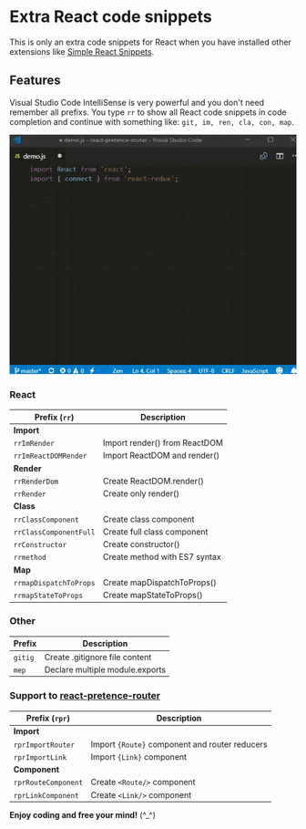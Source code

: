 # Extra React code snippets

This is only an extra code snippets for React when you have installed other extensions like [Simple React Snippets](https://marketplace.visualstudio.com/items?itemName=burkeholland.simple-react-snippets).

## Features

Visual Studio Code IntelliSense is very powerful and you don't need remember all prefixs. You type `rr` to show all React code snippets in code completion and continue with something like: `git, im, ren, cla, con, map`.

![Demo](./images/demo.gif)

### React
|Prefix (`rr`)|Description|
|---|---|
|**Import**||
|`rrImRender`|Import render() from ReactDOM|
|`rrImReactDOMRender`|Import ReactDOM and render()|
|**Render**||
|`rrRenderDom`|Create ReactDOM.render()|
|`rrRender`|Create only render()|
|**Class**||
|`rrClassComponent`|Create class component|
|`rrClassComponentFull`|Create full class component|
|`rrConstructor`|Create constructor()|
|`rrmethod`|Create method with ES7 syntax|
|**Map**||
|`rrmapDispatchToProps`|Create mapDispatchToProps()|
|`rrmapStateToProps`|Create mapStateToProps()|

### Other
|Prefix|Description|
|---|---|
|`gitig`|Create .gitignore file content|
|`mep`|Declare multiple module.exports|

### Support to [react-pretence-router](https://www.npmjs.com/package/react-pretence-router)
|Prefix (`rpr`)|Description|
|---|---|
|**Import**||
|`rprImportRouter`|Import `{Route}` component and router reducers|
|`rprImportLink`|Import `{Link}` component|
|**Component**||
|`rprRouteComponent`|Create `<Route/>` component|
|`rprLinkComponent`|Create `<Link/>` component|

**Enjoy coding and free your mind!** (^_^)
